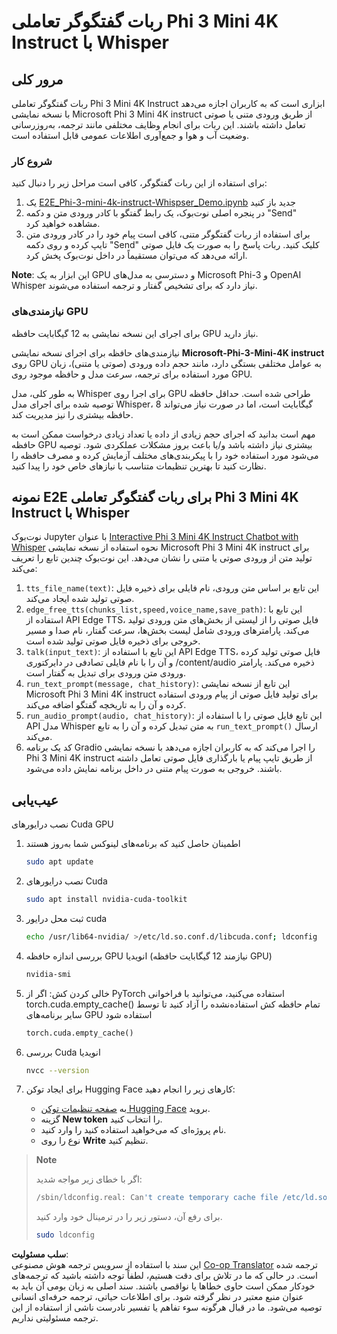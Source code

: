 <!--
CO_OP_TRANSLATOR_METADATA:
{
  "original_hash": "006e8cf75211d3297f24e1b22e38955f",
  "translation_date": "2025-05-07T14:10:14+00:00",
  "source_file": "md/02.Application/01.TextAndChat/Phi3/E2E_Phi-3-mini_with_whisper.md",
  "language_code": "fa"
}
-->
# ربات گفتگوگر تعاملی Phi 3 Mini 4K Instruct با Whisper

## مرور کلی

ربات گفتگوگر تعاملی Phi 3 Mini 4K Instruct ابزاری است که به کاربران اجازه می‌دهد با نسخه نمایشی Microsoft Phi 3 Mini 4K instruct از طریق ورودی متنی یا صوتی تعامل داشته باشند. این ربات برای انجام وظایف مختلفی مانند ترجمه، به‌روزرسانی وضعیت آب و هوا و جمع‌آوری اطلاعات عمومی قابل استفاده است.

### شروع کار

برای استفاده از این ربات گفتگوگر، کافی است مراحل زیر را دنبال کنید:

1. یک [E2E_Phi-3-mini-4k-instruct-Whispser_Demo.ipynb](https://github.com/microsoft/Phi-3CookBook/blob/main/code/06.E2E/E2E_Phi-3-mini-4k-instruct-Whispser_Demo.ipynb) جدید باز کنید
2. در پنجره اصلی نوت‌بوک، یک رابط گفتگو با کادر ورودی متن و دکمه "Send" مشاهده خواهید کرد.
3. برای استفاده از ربات گفتگوگر متنی، کافی است پیام خود را در کادر ورودی متن تایپ کرده و روی دکمه "Send" کلیک کنید. ربات پاسخ را به صورت یک فایل صوتی ارائه می‌دهد که می‌توان مستقیماً در داخل نوت‌بوک پخش کرد.

**Note**: این ابزار به یک GPU و دسترسی به مدل‌های Microsoft Phi-3 و OpenAI Whisper نیاز دارد که برای تشخیص گفتار و ترجمه استفاده می‌شوند.

### نیازمندی‌های GPU

برای اجرای این نسخه نمایشی به 12 گیگابایت حافظه GPU نیاز دارید.

نیازمندی‌های حافظه برای اجرای نسخه نمایشی **Microsoft-Phi-3-Mini-4K instruct** روی GPU به عوامل مختلفی بستگی دارد، مانند حجم داده ورودی (صوتی یا متنی)، زبان مورد استفاده برای ترجمه، سرعت مدل و حافظه موجود روی GPU.

به طور کلی، مدل Whisper برای اجرا روی GPU طراحی شده است. حداقل حافظه توصیه شده برای اجرای مدل Whisper، 8 گیگابایت است، اما در صورت نیاز می‌تواند حافظه بیشتری را نیز مدیریت کند.

مهم است بدانید که اجرای حجم زیادی از داده یا تعداد زیادی درخواست ممکن است به حافظه GPU بیشتری نیاز داشته باشد و/یا باعث بروز مشکلات عملکردی شود. توصیه می‌شود مورد استفاده خود را با پیکربندی‌های مختلف آزمایش کرده و مصرف حافظه را نظارت کنید تا بهترین تنظیمات متناسب با نیازهای خاص خود را پیدا کنید.

## نمونه E2E برای ربات گفتگوگر تعاملی Phi 3 Mini 4K Instruct با Whisper

نوت‌بوک Jupyter با عنوان [Interactive Phi 3 Mini 4K Instruct Chatbot with Whisper](https://github.com/microsoft/Phi-3CookBook/blob/main/code/06.E2E/E2E_Phi-3-mini-4k-instruct-Whispser_Demo.ipynb) نحوه استفاده از نسخه نمایشی Microsoft Phi 3 Mini 4K instruct برای تولید متن از ورودی صوتی یا متنی را نشان می‌دهد. این نوت‌بوک چندین تابع را تعریف می‌کند:

1. `tts_file_name(text)`: این تابع بر اساس متن ورودی، نام فایلی برای ذخیره فایل صوتی تولید شده ایجاد می‌کند.
1. `edge_free_tts(chunks_list,speed,voice_name,save_path)`: این تابع با استفاده از API Edge TTS، فایل صوتی را از لیستی از بخش‌های متن ورودی تولید می‌کند. پارامترهای ورودی شامل لیست بخش‌ها، سرعت گفتار، نام صدا و مسیر خروجی برای ذخیره فایل صوتی تولید شده است.
1. `talk(input_text)`: این تابع با استفاده از API Edge TTS، فایل صوتی تولید کرده و آن را با نام فایلی تصادفی در دایرکتوری /content/audio ذخیره می‌کند. پارامتر ورودی متن ورودی برای تبدیل به گفتار است.
1. `run_text_prompt(message, chat_history)`: این تابع از نسخه نمایشی Microsoft Phi 3 Mini 4K instruct برای تولید فایل صوتی از پیام ورودی استفاده کرده و آن را به تاریخچه گفتگو اضافه می‌کند.
1. `run_audio_prompt(audio, chat_history)`: این تابع فایل صوتی را با استفاده از API مدل Whisper به متن تبدیل کرده و آن را به تابع `run_text_prompt()` ارسال می‌کند.
1. کد یک برنامه Gradio را اجرا می‌کند که به کاربران اجازه می‌دهد با نسخه نمایشی Phi 3 Mini 4K instruct از طریق تایپ پیام یا بارگذاری فایل صوتی تعامل داشته باشند. خروجی به صورت پیام متنی در داخل برنامه نمایش داده می‌شود.

## عیب‌یابی

نصب درایورهای Cuda GPU

1. اطمینان حاصل کنید که برنامه‌های لینوکس شما به‌روز هستند

    ```bash
    sudo apt update
    ```

1. نصب درایورهای Cuda

    ```bash
    sudo apt install nvidia-cuda-toolkit
    ```

1. ثبت محل درایور cuda

    ```bash
    echo /usr/lib64-nvidia/ >/etc/ld.so.conf.d/libcuda.conf; ldconfig
    ```

1. بررسی اندازه حافظه GPU انویدیا (نیازمند 12 گیگابایت حافظه GPU)

    ```bash
    nvidia-smi
    ```

1. خالی کردن کش: اگر از PyTorch استفاده می‌کنید، می‌توانید با فراخوانی torch.cuda.empty_cache() تمام حافظه کش استفاده‌نشده را آزاد کنید تا توسط سایر برنامه‌های GPU استفاده شود

    ```python
    torch.cuda.empty_cache() 
    ```

1. بررسی Cuda انویدیا

    ```bash
    nvcc --version
    ```

1. برای ایجاد توکن Hugging Face کارهای زیر را انجام دهید:

    - به [صفحه تنظیمات توکن Hugging Face](https://huggingface.co/settings/tokens?WT.mc_id=aiml-137032-kinfeylo) بروید.
    - گزینه **New token** را انتخاب کنید.
    - نام پروژه‌ای که می‌خواهید استفاده کنید را وارد کنید.
    - نوع را روی **Write** تنظیم کنید.

> **Note**
>
> اگر با خطای زیر مواجه شدید:
>
> ```bash
> /sbin/ldconfig.real: Can't create temporary cache file /etc/ld.so.cache~: Permission denied 
> ```
>
> برای رفع آن، دستور زیر را در ترمینال خود وارد کنید.
>
> ```bash
> sudo ldconfig
> ```

**سلب مسئولیت**:  
این سند با استفاده از سرویس ترجمه هوش مصنوعی [Co-op Translator](https://github.com/Azure/co-op-translator) ترجمه شده است. در حالی که ما در تلاش برای دقت هستیم، لطفاً توجه داشته باشید که ترجمه‌های خودکار ممکن است حاوی خطاها یا نواقصی باشند. سند اصلی به زبان بومی آن باید به عنوان منبع معتبر در نظر گرفته شود. برای اطلاعات حیاتی، ترجمه حرفه‌ای انسانی توصیه می‌شود. ما در قبال هرگونه سوء تفاهم یا تفسیر نادرست ناشی از استفاده از این ترجمه مسئولیتی نداریم.
